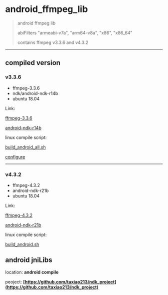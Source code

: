 # android_ffmpeg_lib

> android ffmpeg lib
>
> abiFilters "armeabi-v7a", "arm64-v8a", "x86", "x86_64"
>
> contains ffmpeg v3.3.6 and v4.3.2

---------------------------------

## compiled version

### v3.3.6

* ffmpeg-3.3.6   
* ndk/android-ndk-r14b
* ubuntu 18.04



Link:

[ffmpeg-3.3.6](http://ffmpeg.org/releases/ffmpeg-3.3.6.tar.xz)

[android-ndk-r14b](https://dl.google.com/android/repository/android-ndk-r14b-linux-x86_64.zip)



linux compile script:

[build_android_all.sh](https://github.com/taxiao213/android_ffmpeg_lib/blob/main/v3.3.6/build_android_all.sh)

[configure](https://github.com/taxiao213/android_ffmpeg_lib/blob/main/v3.3.6/configure)



---------------------------------------------------------------------------------

### v4.3.2

* ffmpeg-4.3.2
* android-ndk-r21b
* ubuntu 18.04



Link:

[ffmpeg-4.3.2](http://ffmpeg.org/releases/ffmpeg-4.3.2.tar.xz)

[android-ndk-r21b](https://dl.google.com/android/repository/android-ndk-r21b-linux-x86_64.zip )



linux compile script:

[build_android.sh](https://github.com/taxiao213/android_ffmpeg_lib/blob/main/v4.3.2/build_android.sh)



## android jniLibs

location: **android compile**

peoject: **[https://github.com/taxiao213/ndk_project](https://github.com/taxiao213/ndk_project)**

